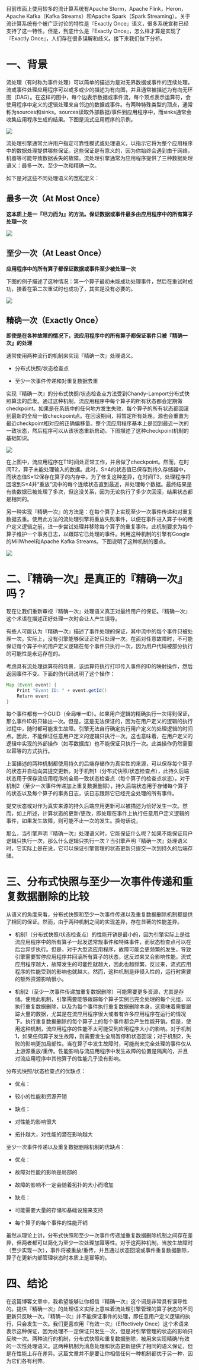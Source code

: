 目前市面上使用较多的流计算系统有Apache Storm，Apache Flink，Heron，Apache Kafka（Kafka Streams）和Apache Spark（Spark Streaming）。关于流计算系统有个被广泛讨论的特性是『Exactly Once』语义，很多系统宣称已经支持了这一特性。但是，到底什么是『Exactly Once』，怎么样才算是实现了『Exactly Once』，人们存在很多误解和歧义。接下来我们做下分析。

# 一、背景

流处理（有时称为事件处理）可以简单的描述为是对无界数据或事件的连续处理。流或事件处理应用程序可以或多或少的描述为有向图，并且通常被描述为有向无环图（DAG）。在这样的图中，每个边表示数据或事件流，每个顶点表示运算符，会使用程序中定义的逻辑处理来自邻边的数据或事件。有两种特殊类型的顶点，通常称为sources和sinks。sources读取外部数据/事件到应用程序中，而sinks通常会收集应用程序生成的结果。下图是流式应用程序的示例。

![](../../assets/images/Flink/attachments/概念：流计算中的At%20Most%20Once、At%20Least%20Once、Exactly%20Once_image_0.png)

流处理引擎通常允许用户指定可靠性模式或处理语义，以指示它将为整个应用程序中的数据处理提供哪些保证。这些保证是有意义的，因为你始终会遇到由于网络，机器等可能导致数据丢失的故障。流处理引擎通常为应用程序提供了三种数据处理语义：最多一次、至少一次和精确一次。

如下是对这些不同处理语义的宽松定义：

## 最多一次（At Most Once）

**这本质上是一『尽力而为』的方法。保证数据或事件最多由应用程序中的所有算子处理一次**

![](../../assets/images/Flink/attachments/概念：流计算中的At%20Most%20Once、At%20Least%20Once、Exactly%20Once_image_1.png)

## 至少一次（At Least Once）

**应用程序中的所有算子都保证数据或事件至少被处理一次**

下图的例子描述了这种情况：第一个算子最初未能成功处理事件，然后在重试时成功，接着在第二次重试时也成功了，其实是没有必要的。

![](../../assets/images/Flink/attachments/概念：流计算中的At%20Most%20Once、At%20Least%20Once、Exactly%20Once_image_2.png)

## 精确一次（Exactly Once）

**即使是在各种故障的情况下，流应用程序中的所有算子都保证事件只被『精确一次』的处理**

通常使用两种流行的机制来实现『精确一次』处理语义。

- 分布式快照/状态检查点

- 至少一次事件传递和对重复数据去重

实现『精确一次』的分布式快照/状态检查点方法受到Chandy-Lamport分布式快照算法的启发。通过这种机制，流应用程序中每个算子的所有状态都会定期做checkpoint。如果是在系统中的任何地方发生失败，每个算子的所有状态都回滚到最新的全局一致checkpoint点。在回滚期间，将暂定所有处理。源也会重置为最近checkpoint相对应的正确偏移量。整个流应用程序基本上是回到最近一次的一致状态，然后程序可以从该状态重新启动。下图描述了这种checkpoint机制的基础知识。

![](../../assets/images/Flink/attachments/概念：流计算中的At%20Most%20Once、At%20Least%20Once、Exactly%20Once_image_3.png)

在上图中，流应用程序在T1时间处正常工作，并且做了checkpoint。然而，在时间T2，算子未能处理输入的数据。此时，S=4的状态值已保存到持久存储器中，而状态值S=12保存在算子的内存中。为了修复这种差异，在时间T3，处理程序将回滚到S=4并“重放”流中的每个连续状态直到最近，并处理每个数据。最终结果是有些数据已被处理了多次，但这没关系，因为无论执行了多少次回滚，结果状态都是相同的。

另一种实现『精确一次』的方法是：在每个算子上实现至少一次事件传递和对重复数据去重。使用此方法的流处理引擎将重放失败事件，以便在事件进入算子中的用户定义逻辑之前，进一步尝试处理并移除每个算子的重复事件。此机制要求为每个算子维护一个事务日志，以跟踪它已处理的事件。利用这种机制的引擎有Google的MillWheel和Apache Kafka Streams。下图说明了这种机制的要点。

![](../../assets/images/Flink/attachments/概念：流计算中的At%20Most%20Once、At%20Least%20Once、Exactly%20Once_image_4.png)

# 二、『精确一次』是真正的『精确一次』吗？

现在让我们重新审视『精确一次』处理语义真正对最终用户的保证。『精确一次』这个术语在描述正好处理一次时会让人产生误导。

有些人可能认为『精确一次』描述了事件处理的保证，其中流中的每个事件只被处理一次。实际上，没有引擎能够保证正好只处理一次。在面对任意故障时，不可能保证每个算子中的用户定义逻辑在每个事件只执行一次，因为用户代码被部分执行的可能性是永远存在的。

考虑具有流处理运算符的场景，该运算符执行打印传入事件的ID的映射操作，然后返回事件不变。下面的伪代码说明了这个操作：

```java
Map (Event event) {
    Print "Event ID: " + event.getId()
    Return event
}
```

每个事件都有一个GUID（全局唯一ID）。如果用户逻辑的精确执行一次得到保证，那么事件ID将只输出一次。但是，这是无法保证的，因为在用户定义的逻辑的执行过程中，随时都可能发生故障。引擎无法自行确定执行用户定义的处理逻辑的时间点。因此，不能保证任意用户定义的逻辑只执行一次。这也意味着，在用户定义的逻辑中实现的外部操作（如写数据库）也不能保证只执行一次。此类操作仍然需要以幂等的方式执行。

上面描述的两种机制都使用持久的后端存储作为真实性的来源，可以保存每个算子的状态并自动向其提交更新。对于机制1（分布式快照/状态检查点），此持久后端状态用于保存流应用程序的全局一致状态检查点（每个算子的检查点状态）。对于机制2（至少一次事件传递加上重复数据删除），持久后端状态用于存储每个算子的状态以及每个算子的事务日志，该日志跟踪它已经完全处理的所有事件。

提交状态或对作为真实来源的持久后端应用更新可以被描述为恰好发生一次。然而，如上所述，计算状态的更新/更改，即处理在事件上执行任意用户定义逻辑的事件，如果发生故障，则可能不止一次的发生。换句话说，

那么，当引擎声明『精确一次』处理语义时，它能保证什么呢？如果不能保证用户逻辑只执行一次，那么什么逻辑只执行一次？当引擎声明『精确一次』处理语义时，它实际上是在说，它可以保证引擎管理的状态更新只提交一次到持久的后端存储。

# 三、分布式快照与至少一次事件传递和重复数据删除的比较

从语义的角度来看，分布式快照和至少一次事件传递以及重复数据删除机制都提供了相同的保证。然而，由于两种机制之间的实现差异，存在显著的性能差异。

- 机制1（分布式快照/状态检查点）的性能开销是最小的，因为引擎实际上是往流应用程序中的所有算子一起发送常规事件和特殊事件，而状态检查点可以在后台异步执行。但是，对于大型流应用程序，故障可能会更频繁的发生，导致引擎需要暂停应用程序并回滚所有算子的状态，这反过来又会影响性能。流式应用程序越大，故障发生的可能性就越大，因此也越频繁，反过来，流式应用程序的性能受到的影响也就越大。然而，这种机制是非侵入性的，运行时需要的额外资源影响很小。

- 机制2（至少一次事件传递加重复数据删除）可能需要更多资源，尤其是存储。使用此机制，引擎需要能够跟踪每个算子实例已完全处理的每个元组，以执行重复数据删除，以及为每个事件执行重复数据删除本身。这意味着需要跟踪大量的数据，尤其是在流应用程序很大或者有许多应用程序在运行的情况下。执行重复数据删除的每个算子上的每个事件都会产生性能开销。但是，使用这种机制，流应用程序的性能不太可能受到应用程序大小的影响。对于机制1，如果任何算子发生故障，则需要发生全局暂停和状态回滚；对于机制2，失败的影响更加局部性。当在算子中发生故障时，可能尚未完全处理的事件仅从上游源重放/重传。性能影响与流应用程序中发生故障的位置是隔离的，并且对流应用程序中其他算子的性能几乎没有影响。

分布式快照/状态检查点的优缺点：

- 优点：


- 较小的性能和资源开销

- 缺点：


- 对性能的影响很大

- 拓扑越大，对性能的潜在影响越大

至少一次事件传递以及重复数据删除机制的优缺点：

- 优点：


- 故障对性能的影响是局部的

- 故障的影响不一定会随着拓扑的大小而增加

- 缺点：


- 可能需要大量的存储和基础设施来支持

- 每个算子的每个事件的性能开销

虽然从理论上讲，分布式快照和至少一次事件传递加重复数据删除机制之间存在差异，但两者都可以简化为至少一次处理加幂等性。对于这两种机制，当放生故障时（至少实现一次），事件将被重放/重传，并且通过状态回滚或事件重复数据删除，算子在更新内部管理状态时本质上是幂等的。

# 四、结论

在这篇博客文章中，我希望能够让你相信『精确一次』这个词是非常具有误导性的。提供『精确一次』的处理语义实际上意味着流处理引擎管理的算子状态的不同更新只反映一次。『精确一次』并不能保证事件的处理，即任意用户定义逻辑的执行，只会发生一次。我们更喜欢用『有效一次』（Effectively Once）这个术语来表示这种保证，因为处理不一定保证只发生一次，但是对引擎管理的状态的影响只反映一次。两种流行的机制，分布式快照和重复数据删除，被用来实现精确/有效的一次性处理语义。这两种机制为消息处理和状态更新提供了相同的语义保证，但是在性能上存在差异。这篇文章并不是要让你相信任何一种机制都优于另一种，因为它们各有利弊。